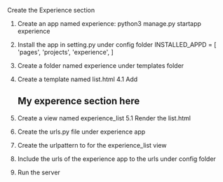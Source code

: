 Create the Experience section

1. Create an app named experience:
    python3 manage.py startapp experience 

2. Install the app in setting.py under config folder
    INSTALLED_APPD = [
        'pages',
        'projects',
        'experience',
    ]

3. Create a folder named experience under templates folder

4. Create a template named list.html
    4.1 Add <h2>My experence section here</h2>

5. Create a view named experience_list
    5.1 Render the list.html

6. Create the urls.py file under experience app

7. Create the urlpattern to for the experience_list view

8. Include the urls of the experience app to the urls under config folder

9. Run the server